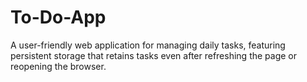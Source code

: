 # To-Do-App
A user-friendly web application for managing daily tasks, featuring persistent storage that retains tasks even after refreshing the page or reopening the browser.
